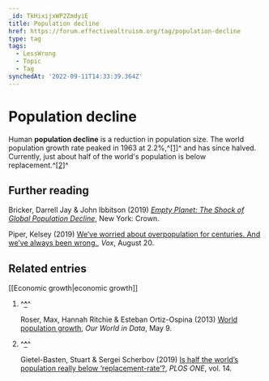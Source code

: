 ```yaml
---
_id: TkHixijxWP2ZmdyiE
title: Population decline
href: https://forum.effectivealtruism.org/tag/population-decline
type: tag
tags:
  - LessWrong
  - Topic
  - Tag
synchedAt: '2022-09-11T14:33:39.364Z'
---
```

# Population decline

Human **population decline** is a reduction in population size. The world population growth rate peaked in 1963 at 2.2%,^[\[1\]](#fnrhmc9ptxeye)^ and has since halved. Currently, just about half of the world's population is below replacement.^[\[2\]](#fnla2ojb2uq9a)^

Further reading
---------------

Bricker, Darrell Jay & John Ibbitson (2019) [*Empty Planet: The Shock of Global Population Decline*](https://en.wikipedia.org/wiki/Special:BookSources/978-1-984823-22-9), New York: Crown.

Piper, Kelsey (2019) [We’ve worried about overpopulation for centuries. And we’ve always been wrong.](https://www.vox.com/future-perfect/2019/8/20/20802413/overpopulation-demographic-transition-population-explained), *Vox*, August 20.

Related entries
---------------

[[Economic growth|economic growth]]

1.  ^**[^](#fnrefrhmc9ptxeye)**^
    
    Roser, Max, Hannah Ritchie & Esteban Ortiz-Ospina (2013) [World population growth](https://ourworldindata.org/world-population-growth), *Our World in Data*, May 9. 
    
2.  ^**[^](#fnrefla2ojb2uq9a)**^
    
    Gietel-Basten, Stuart & Sergei Scherbov (2019) [Is half the world’s population really below ‘replacement-rate’?](https://doi.org/10.1371/journal.pone.0224985), *PLOS ONE*, vol. 14.